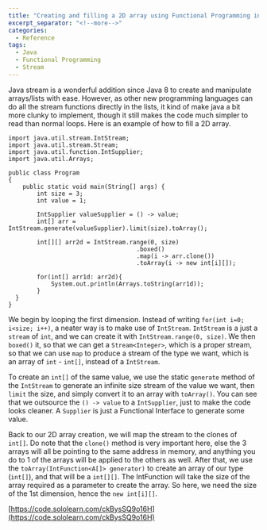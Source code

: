 ```yaml
---
title: "Creating and filling a 2D array using Functional Programming in Java"
excerpt_separator: "<!--more-->"
categories:
  - Reference
tags:
  - Java
  - Functional Programming
  - Stream
---
```


Java stream is a wonderful addition since Java 8 to create and manipulate arrays/lists with ease. However, as other new programming languages can do all the stream functions directly in the lists, it kind of make java a bit more clunky to implement, though it still makes the code much simpler to read than normal loops. Here is an example of how to fill a 2D array.


```
import java.util.stream.IntStream;
import java.util.stream.Stream;
import java.util.function.IntSupplier;
import java.util.Arrays;

public class Program
{
    public static void main(String[] args) {
        int size = 3;
        int value = 1;

        IntSupplier valueSupplier = () -> value;
        int[] arr = IntStream.generate(valueSupplier).limit(size).toArray();
        
        int[][] arr2d = IntStream.range(0, size)
                                    .boxed()
                                    .map(i -> arr.clone())
                                    .toArray(i -> new int[i][]);
        
        for(int[] arr1d: arr2d){
            System.out.println(Arrays.toString(arr1d));
        }
  }
}
```

<!--more-->

We begin by looping the first dimension. Instead of writing `for(int i=0; i<size; i++)`, a neater way is to make use of `IntStream`. `IntStream` is a just a `stream` of `int`, and we can create it with `IntStream.range(0, size)`. We then `boxed()` it, so that we can get a `Stream<Integer>`, which is a proper stream, so that we can use `map` to produce a stream of the type we want, which is an array of `int` - `int[]`, instead of a `IntStream`. 

To create an `int[]` of the same value, we use the static `generate` method of the `IntStream` to generate an infinite size stream of the value we want, then `limit` the size, and simply convert it to an array with `toArray()`. You can see that we outsource the `() -> value` to a `IntSupplier`, just to make the code looks cleaner. A `Supplier` is just a Functional Interface to generate some value.

Back to our 2D array creation, we will map the stream to the clones of `int[]`. Do note that the `clone()` method is very important here, else the 3 arrays will all be pointing to the same address in memory, and anything you do to 1 of the arrays will be applied to the others as well. After that, we use the `toArray(IntFunction<A[]> generator)` to create an array of our type (`int[]`), and that will be a `int[][]`. The IntFunction will take the size of the array required as a parameter to create the array. So here, we need the size of the 1st dimension, hence the `new int[i][]`. 

[https://code.sololearn.com/ckBysSQ9o16H](https://code.sololearn.com/ckBysSQ9o16H)